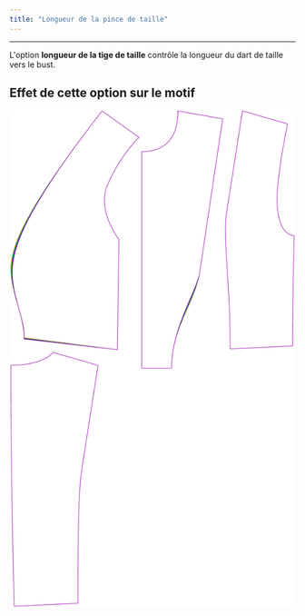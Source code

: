 ```yaml
---
title: "Longueur de la pince de taille"
---
```


***

L'option **longueur de la tige de taille** contrôle la longueur du dart de taille vers le bust.

## Effet de cette option sur le motif

![Cette image montre l'effet de cette option en superposant plusieurs variantes qui ont une valeur différente pour cette option](noble_waistdartlength_sample.svg "Effet de cette option sur le motif")
